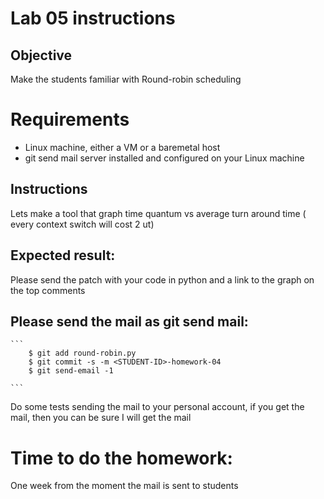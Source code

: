# Lab 05 instructions

## Objective

Make the students familiar with Round-robin scheduling 

# Requirements

* Linux machine, either a VM or a baremetal host
* git send mail server installed and configured on your Linux machine

## Instructions

Lets make a tool that graph time quantum vs average turn around time ( every context switch will cost 2 ut)

## Expected result:

Please send the patch with your code in python and a link to the graph on the top comments

## Please send the mail as git send mail:

    ```
        $ git add round-robin.py
        $ git commit -s -m <STUDENT-ID>-homework-04
        $ git send-email -1

    ```
Do some tests sending the mail to your personal account, if you get the mail,
then you can be sure I will get the mail

# Time to do the homework:

One week from the moment the mail is sent to students

